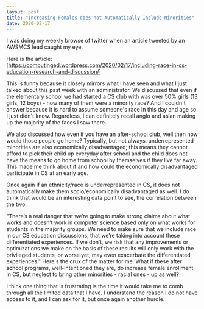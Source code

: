 ```yaml
---
layout: post
title: "Increasing Females does not Automatically Include Minorities"
date: 2020-02-17
---
```

I was doing my weekly browse of twitter when an article tweeted by an AWSMCS lead caught my eye.

Here is the article: [https://computinged.wordpress.com/2020/02/17/including-race-in-cs-education-research-and-discussion/]

This is funny because it closely mirrors what I have seen and what I just talked about this past week with an administrator. We discussed that even if the elementary school we had started a CS club with was over 50% girls (13 girls, 12 boys) - how many of them were a minority race? And I couldn't answer because it is hard to assume someone's race in this day and age so I just didn't know. Regardless, I can definitely recall anglo and asian making up the majority of the faces I saw there. 

We also discussed how even if you have an after-school club, well then how would those people go home? Typically, but not always, underrepresented minorities are also economically disadvantaged; this means they cannot afford to pick their child up everyday after school and the child does not have the means to go home from school by themselves if they live far away. This made me think about if and how could the economically disadvantaged participate in CS at an early age.

Once again if an ethnicity/race is underrepresented in CS, it does not automatically make them socio/economically disadvantaged as well. I do think that would be an interesting data point to see, the correlation between the two.

"There’s a real danger that we’re going to make strong claims about what works and doesn’t work in computer science based only on what works for students in the majority groups. We need to make sure that we include race in our CS education discussions, that we’re taking into account these differentiated experiences. If we don’t, we risk that any improvements or optimizations we make on the basis of these results will only work with the privileged students, or worse yet, may even exacerbate the differentiated experiences."
Here's the crux of the matter for me. What if these after school programs, well-intentioned they are, do increase female enrollment in CS, but neglect to bring other minorities - racial ones - up as well? 

I think one thing that is frustrating is the time it would take me to comb through all the limited data that I have. I understand the reason I do not have access to it, and I can ask for it, but once again another hurdle. 